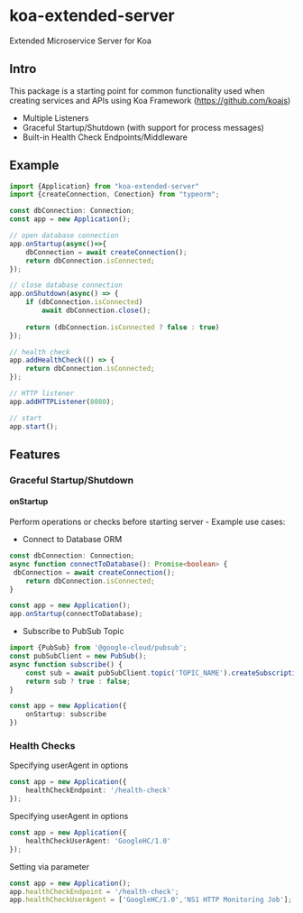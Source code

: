 # koa-extended-server
Extended Microservice Server for Koa

## Intro

This package is a starting point for
common functionality used when creating services and APIs using Koa Framework (https://github.com/koajs)

- Multiple Listeners
- Graceful Startup/Shutdown (with support for process messages)
- Built-in Health Check Endpoints/Middleware


## Example

```typescript
import {Application} from "koa-extended-server"
import {createConnection, Conection} from "typeorm";

const dbConnection: Connection;
const app = new Application();

// open database connection
app.onStartup(async()=>{
    dbConnection = await createConnection();
    return dbConnection.isConnected;
});

// close database connection
app.onShutdown(async() => {
    if (dbConnection.isConnected)
        await dbConnection.close();
    
    return (dbConnection.isConnected ? false : true)
});

// health check
app.addHealthCheck(() => {
    return dbConnection.isConnected;
});

// HTTP listener
app.addHTTPListener(8080);

// start
app.start();

```

## Features
### Graceful Startup/Shutdown

#### onStartup

Perform operations or checks before starting server - Example use cases:

- Connect to Database ORM
```typescript
const dbConnection: Connection;
async function connectToDatabase(): Promise<boolean> {
 dbConnection = await createConnection();
    return dbConnection.isConnected;
}

const app = new Application();
app.onStartup(connectToDatabase);
```

- Subscribe to PubSub Topic

```typescript
import {PubSub} from '@google-cloud/pubsub';
const pubSubClient = new PubSub();
async function subscribe() {
    const sub = await pubSubClient.topic('TOPIC_NAME').createSubscription('UNIQUE_NAME');
    return sub ? true : false;
}

const app = new Application({
    onStartup: subscribe
})
```


### Health Checks

Specifying userAgent in options
```typescript 
const app = new Application({
    healthCheckEndpoint: '/health-check'
});
```
Specifying userAgent in options
```typescript 
const app = new Application({
    healthCheckUserAgent: 'GoogleHC/1.0'
});
```
Setting via parameter
```typescript 
const app = new Application();
app.healthCheckEndpoint = '/health-check';
app.healthCheckUserAgent = ['GoogleHC/1.0','NS1 HTTP Monitoring Job'];
```
